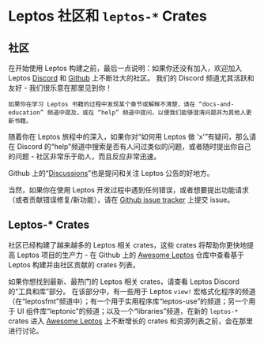 # Leptos 社区和 `leptos-*` Crates

## 社区

在开始使用 Leptos 构建之前，最后一点说明：如果你还没有加入，欢迎加入 Leptos [Discord](https://discord.gg/YdRAhS7eQB) 和 [Github](https://github.com/leptos-rs/leptos) 上不断壮大的社区。 我们的 Discord 频道尤其活跃和友好 - 我们很乐意在那里见到你！

```admonish note
如果你在学习 Leptos 书籍的过程中发现某个章节或解释不清楚，请在 “docs-and-education” 频道中提及，或在 “help” 频道中提问，以便我们能够澄清问题并为其他人更新书籍。
```

随着你在 Leptos 旅程中的深入，如果你对“如何用 Leptos 做 'x'”有疑问，那么请在 Discord 的“help”频道中搜索是否有人问过类似的问题，或者随时提出你自己的问题 - 社区非常乐于助人，而且反应非常迅速。

Github 上的“[Discussions](https://github.com/leptos-rs/leptos/discussions)”也是提问和关注 Leptos 公告的好地方。

当然，如果你在使用 Leptos 开发过程中遇到任何错误，或者想要提出功能请求（或者贡献错误修复/新功能），请在 [Github issue tracker](https://github.com/leptos-rs/leptos/issues) 上提交 issue。


## Leptos-* Crates

社区已经构建了越来越多的 Leptos 相关 crates，这些 crates 将帮助你更快地提高 Leptos 项目的生产力 - 在 Github 上的 [Awesome Leptos](https://github.com/leptos-rs/awesome-leptos) 仓库中查看基于 Leptos 构建并由社区贡献的 crates 列表。

如果你想找到最新、最热门的 Leptos 相关 crates，请查看 Leptos Discord 的“工具和库”部分。 在该部分中，有一些用于 Leptos `view!` 宏格式化程序的频道（在“leptosfmt”频道中）；有一个用于实用程序库“leptos-use”的频道；另一个用于 UI 组件库“leptonic”的频道；以及一个“libraries”频道，在新的 `leptos-*` crates 进入 [Awesome Leptos](https://github.com/leptos-rs/awesome-leptos) 上不断增长的 crates 和资源列表之前，会在那里进行讨论。


